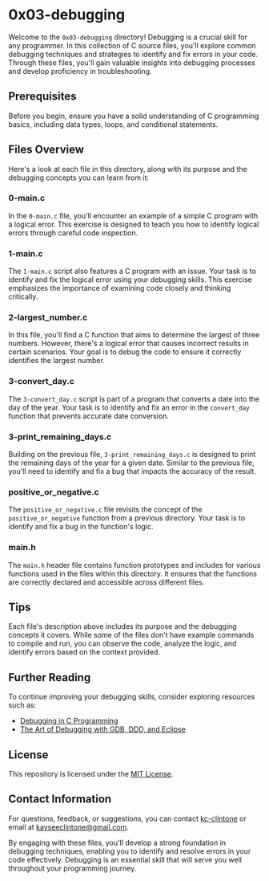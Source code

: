 # 0x03-debugging

Welcome to the `0x03-debugging` directory! Debugging is a crucial skill for any programmer. In this collection of C source files, you'll explore common debugging techniques and strategies to identify and fix errors in your code. Through these files, you'll gain valuable insights into debugging processes and develop proficiency in troubleshooting.

## Prerequisites

Before you begin, ensure you have a solid understanding of C programming basics, including data types, loops, and conditional statements.

## Files Overview

Here's a look at each file in this directory, along with its purpose and the debugging concepts you can learn from it:

### 0-main.c

In the `0-main.c` file, you'll encounter an example of a simple C program with a logical error. This exercise is designed to teach you how to identify logical errors through careful code inspection.

### 1-main.c

The `1-main.c` script also features a C program with an issue. Your task is to identify and fix the logical error using your debugging skills. This exercise emphasizes the importance of examining code closely and thinking critically.

### 2-largest_number.c

In this file, you'll find a C function that aims to determine the largest of three numbers. However, there's a logical error that causes incorrect results in certain scenarios. Your goal is to debug the code to ensure it correctly identifies the largest number.

### 3-convert_day.c

The `3-convert_day.c` script is part of a program that converts a date into the day of the year. Your task is to identify and fix an error in the `convert_day` function that prevents accurate date conversion.

### 3-print_remaining_days.c

Building on the previous file, `3-print_remaining_days.c` is designed to print the remaining days of the year for a given date. Similar to the previous file, you'll need to identify and fix a bug that impacts the accuracy of the result.

### positive_or_negative.c

The `positive_or_negative.c` file revisits the concept of the `positive_or_negative` function from a previous directory. Your task is to identify and fix a bug in the function's logic.

### main.h

The `main.h` header file contains function prototypes and includes for various functions used in the files within this directory. It ensures that the functions are correctly declared and accessible across different files.

## Tips

Each file's description above includes its purpose and the debugging concepts it covers. While some of the files don't have example commands to compile and run, you can observe the code, analyze the logic, and identify errors based on the context provided.

## Further Reading

To continue improving your debugging skills, consider exploring resources such as:

- [Debugging in C Programming](https://www.learn-c.org/debugging)
- [The Art of Debugging with GDB, DDD, and Eclipse](https://nostarch.com/debugging.htm)

## License

This repository is licensed under the [MIT License](LICENSE).

## Contact Information

For questions, feedback, or suggestions, you can contact [kc-clintone](https://github.com/kc-clintone) or email at kayseeclintone@gmail.com.

By engaging with these files, you'll develop a strong foundation in debugging techniques, enabling you to identify and resolve errors in your code effectively. Debugging is an essential skill that will serve you well throughout your programming journey.

